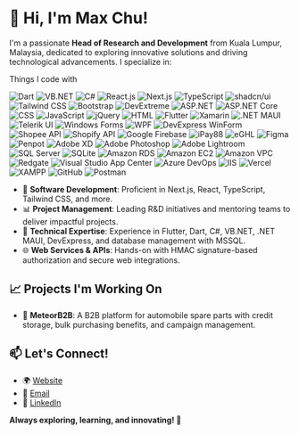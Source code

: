 # 👋 Hi, I'm Max Chu!

I'm a passionate **Head of Research and Development** from Kuala Lumpur, Malaysia, dedicated to exploring innovative solutions and driving technological advancements. I specialize in:

Things I code with

![Dart](https://img.shields.io/badge/Dart-0175C2?style=for-the-badge&logo=dart&logoColor=white)
![VB.NET](https://img.shields.io/badge/VB.NET-512BD4?style=for-the-badge&logo=.net&logoColor=white)
![C#](https://img.shields.io/badge/C%23-239120?style=for-the-badge&logo=.net&logoColor=white)
![React.js](https://img.shields.io/badge/React-61DAFB?style=for-the-badge&logo=react&logoColor=black)
![Next.js](https://img.shields.io/badge/Next.js-000000?style=for-the-badge&logo=nextdotjs&logoColor=white)
![TypeScript](https://img.shields.io/badge/TypeScript-3178C6?style=for-the-badge&logo=typescript&logoColor=white)
![shadcn/ui](https://img.shields.io/badge/shadcn%2Fui-000000?style=for-the-badge)
![Tailwind CSS](https://img.shields.io/badge/Tailwind_CSS-38B2AC?style=for-the-badge&logo=tailwind-css&logoColor=white)
![Bootstrap](https://img.shields.io/badge/Bootstrap-563D7C?style=for-the-badge&logo=bootstrap&logoColor=white)
![DevExtreme](https://img.shields.io/badge/DevExtreme-00B3EE?style=for-the-badge)
![ASP.NET](https://img.shields.io/badge/ASP.NET-512BD4?style=for-the-badge&logo=.net&logoColor=white)
![ASP.NET Core](https://img.shields.io/badge/ASP.NET_Core-512BD4?style=for-the-badge&logo=.net&logoColor=white)
![CSS](https://img.shields.io/badge/CSS-1572B6?style=for-the-badge&logo=css3&logoColor=white)
![JavaScript](https://img.shields.io/badge/JavaScript-F7DF1E?style=for-the-badge&logo=javascript&logoColor=black)
![jQuery](https://img.shields.io/badge/jQuery-0769AD?style=for-the-badge&logo=jquery&logoColor=white)
![HTML](https://img.shields.io/badge/HTML5-E34F26?style=for-the-badge&logo=html5&logoColor=white)
![Flutter](https://img.shields.io/badge/Flutter-02569B?style=for-the-badge&logo=flutter&logoColor=white)
![Xamarin](https://img.shields.io/badge/Xamarin-3498DB?style=for-the-badge&logo=.net&logoColor=white)
![.NET MAUI](https://img.shields.io/badge/.NET_MAUI-512BD4?style=for-the-badge&logo=.net&logoColor=white)
![Telerik UI](https://img.shields.io/badge/Telerik_UI-512BD4?style=for-the-badge)
![Windows Forms](https://img.shields.io/badge/Windows%20Forms-0078D6?style=for-the-badge&logo=.net&logoColor=white)
![WPF](https://img.shields.io/badge/WPF-512BD4?style=for-the-badge&logo=.net)
![DevExpress WinForm](https://img.shields.io/badge/DevExpress_WinForm-FF6600?style=for-the-badge)
![Shopee API](https://img.shields.io/badge/Shopee_API-FF5722?style=for-the-badge)
![Shopify API](https://img.shields.io/badge/Shopify_API-7AB55C?style=for-the-badge&logo=shopify&logoColor=white)
![Google Firebase](https://img.shields.io/badge/Firebase-FFCA28?style=for-the-badge&logo=firebase&logoColor=black)
![iPay88](https://img.shields.io/badge/iPay88-FF5722?style=for-the-badge)
![eGHL](https://img.shields.io/badge/eGHL-FF5722?style=for-the-badge)
![Figma](https://img.shields.io/badge/Figma-F24E1E?style=for-the-badge&logo=figma&logoColor=white)
![Penpot](https://img.shields.io/badge/Penpot-00B2A9?style=for-the-badge)
![Adobe XD](https://img.shields.io/badge/Adobe_XD-FF61F6?style=for-the-badge&logo=adobexd&logoColor=white)
![Adobe Photoshop](https://img.shields.io/badge/Adobe_Photoshop-31A8FF?style=for-the-badge&logo=adobephotoshop&logoColor=white)
![Adobe Lightroom](https://img.shields.io/badge/Adobe_Lightroom-31A8FF?style=for-the-badge&logo=adobelightroom&logoColor=white)
![SQL Server](https://img.shields.io/badge/SQL_Server-CC2927?style=for-the-badge&logo=microsoftsqlserver&logoColor=white)
![SQLite](https://img.shields.io/badge/SQLite-003B57?style=for-the-badge&logo=sqlite&logoColor=white)
![Amazon RDS](https://img.shields.io/badge/Amazon_RDS-527FFF?style=for-the-badge&logo=amazonrds&logoColor=white)
![Amazon EC2](https://img.shields.io/badge/Amazon_EC2-FF9900?style=for-the-badge)
![Amazon VPC](https://img.shields.io/badge/Amazon_VPC-527FFF?style=for-the-badge)
![Redgate](https://img.shields.io/badge/Redgate-CC2927?style=for-the-badge)
![Visual Studio App Center](https://img.shields.io/badge/Visual_Studio_App_Center-512BD4?style=for-the-badge)
![Azure DevOps](https://img.shields.io/badge/Azure_DevOps-0078D7?style=for-the-badge&logo=azuredevops&logoColor=white)
![IIS](https://img.shields.io/badge/IIS-0078D7?style=for-the-badge)
![Vercel](https://img.shields.io/badge/Vercel-000000?style=for-the-badge&logo=vercel&logoColor=white)
![XAMPP](https://img.shields.io/badge/XAMPP-FB7A24?style=for-the-badge)
![GitHub](https://img.shields.io/badge/GitHub-181717?style=for-the-badge&logo=github&logoColor=white)
![Postman](https://img.shields.io/badge/Postman-FF6C37?style=for-the-badge&logo=postman&logoColor=white)

- 🚀 **Software Development**: Proficient in Next.js, React, TypeScript, Tailwind CSS, and more.
- 📊 **Project Management**: Leading R&D initiatives and mentoring teams to deliver impactful projects.
- 🔬 **Technical Expertise**: Experience in Flutter, Dart, C#, VB.NET, .NET MAUI, DevExpress, and database management with MSSQL.
- 🌐 **Web Services & APIs**: Hands-on with HMAC signature-based authorization and secure web integrations.

## 📈 Projects I'm Working On

- 🌟 **MeteorB2B**: A B2B platform for automobile spare parts with credit storage, bulk purchasing benefits, and campaign management.

## 📫 Let's Connect!

- 🌍 [Website](https://maxchu92-portfolio.vercel.app/)
- 📧 [Email](mailto:maxchu92@hotmail.com)
- 💼 [LinkedIn](https://www.linkedin.com/in/maxchu92/)

**Always exploring, learning, and innovating! 🚀**
